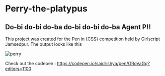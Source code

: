 # Perry-the-platypus

## Do-bi do-bi do-ba do-bi do-bi do-ba Agent P!!

This project was created for the Pen in {CSS} competition held by Girlscript Jamsedpur. The output looks like this

![perry](https://user-images.githubusercontent.com/39510792/91172970-b02a5c00-e6fa-11ea-872c-c57afcbee255.PNG)


Check out the codepen : https://codepen.io/saidrishya/pen/GRoVaGq?editors=1100
